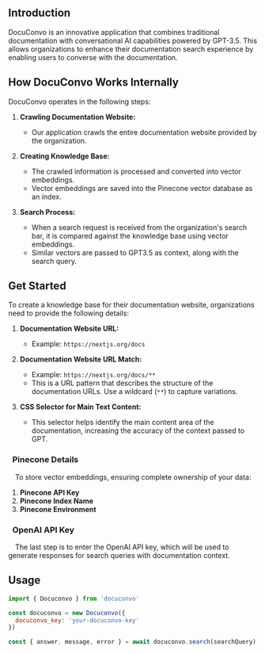## Introduction

DocuConvo is an innovative application that combines traditional documentation with conversational AI capabilities powered by GPT-3.5. This allows organizations to enhance their documentation search experience by enabling users to converse with the documentation.

## How DocuConvo Works Internally

DocuConvo operates in the following steps:

1. **Crawling Documentation Website:**

   - Our application crawls the entire documentation website provided by the organization.

2. **Creating Knowledge Base:**

   - The crawled information is processed and converted into vector embeddings.
   - Vector embeddings are saved into the Pinecone vector database as an index.

3. **Search Process:**
   - When a search request is received from the organization's search bar, it is compared against the knowledge base using vector embeddings.
   - Similar vectors are passed to GPT3.5 as context, along with the search query.

## Get Started

To create a knowledge base for their documentation website, organizations need to provide the following details:

1. **Documentation Website URL:**

   - Example: `https://nextjs.org/docs`

2. **Documentation Website URL Match:**

   - Example: `https://nextjs.org/docs/**`
   - This is a URL pattern that describes the structure of the documentation URLs. Use a wildcard (`**`) to capture variations.

3. **CSS Selector for Main Text Content:**
   - This selector helps identify the main content area of the documentation, increasing the accuracy of the context passed to GPT.

### &ensp;Pinecone Details

&emsp;To store vector embeddings, ensuring complete ownership of your data:

1. **Pinecone API Key**
2. **Pinecone Index Name**
3. **Pinecone Environment**

### &ensp;OpenAI API Key

&emsp;The last step is to enter the OpenAI API key, which will be used to generate responses for search queries with documentation context.

## Usage

```javascript
import { Docuconvo } from 'docuconvo'

const docuconvo = new Docuconvo({
  docuconvo_key: 'your-docuconvo-key'
})

const { answer, message, error } = await docuconvo.search(searchQuery)
```
